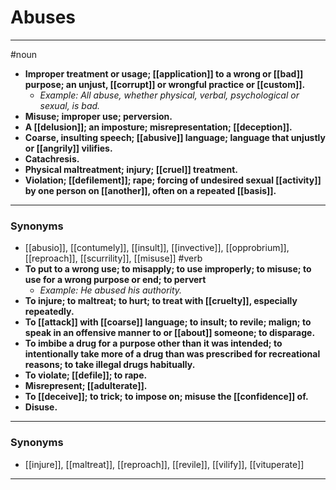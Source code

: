 # Abuses
---
#noun
- **Improper treatment or usage; [[application]] to a wrong or [[bad]] purpose; an unjust, [[corrupt]] or wrongful practice or [[custom]].**
	- _Example: All abuse, whether physical, verbal, psychological or sexual, is bad._
- **Misuse; improper use; perversion.**
- **A [[delusion]]; an imposture; misrepresentation; [[deception]].**
- **Coarse, insulting speech; [[abusive]] language; language that unjustly or [[angrily]] vilifies.**
- **Catachresis.**
- **Physical maltreatment; injury; [[cruel]] treatment.**
- **Violation; [[defilement]]; rape; forcing of undesired sexual [[activity]] by one person on [[another]], often on a repeated [[basis]].**
---
### Synonyms
- [[abusio]], [[contumely]], [[insult]], [[invective]], [[opprobrium]], [[reproach]], [[scurrility]], [[misuse]]
#verb
- **To put to a wrong use; to misapply; to use improperly; to misuse; to use for a wrong purpose or end; to pervert**
	- _Example: He abused his authority._
- **To injure; to maltreat; to hurt; to treat with [[cruelty]], especially repeatedly.**
- **To [[attack]] with [[coarse]] language; to insult; to revile; malign; to speak in an offensive manner to or [[about]] someone; to disparage.**
- **To imbibe a drug for a purpose other than it was intended; to intentionally take more of a drug than was prescribed for recreational reasons; to take illegal drugs habitually.**
- **To violate; [[defile]]; to rape.**
- **Misrepresent; [[adulterate]].**
- **To [[deceive]]; to trick; to impose on; misuse the [[confidence]] of.**
- **Disuse.**
---
### Synonyms
- [[injure]], [[maltreat]], [[reproach]], [[revile]], [[vilify]], [[vituperate]]
---
